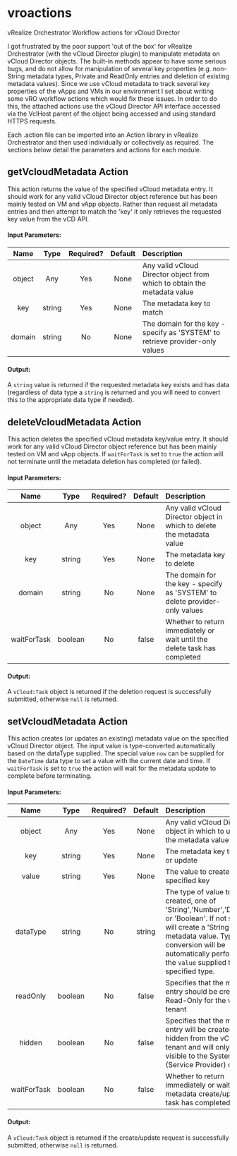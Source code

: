 # vroactions
vRealize Orchestrator Workflow actions for vCloud Director

I got frustrated by the poor support 'out of the box' for vRealize Orchestrator (with the vCloud Director plugin) to manipulate metadata on vCloud Director objects. The built-in methods appear to have some serious bugs, and do not allow for manipulation of several key properties (e.g. non-String metadata types, Private and ReadOnly entries and deletion of existing metadata values). Since we use vCloud metadata to track several key properties of the vApps and VMs in our environment I set about writing some vRO workflow actions which would fix these issues. In order to do this, the attached actions use the vCloud Director API interface accessed via the VclHost parent of the object being accessed and using standard HTTPS requests.

Each .action file can be imported into an Action library in vRealize Orchestrator and then used individually or collectively as required. The sections below detail the parameters and actions for each module.

## getVcloudMetadata Action

This action returns the value of the specified vCloud metadata entry. It should work for any valid vCloud Director object reference but has been mainly tested on VM and vApp objects. Rather than request all metadata entries and then attempt to match the 'key' it only retrieves the requested key value from the vCD API.

#### Input Parameters:

|  Name  |  Type  | Required? | Default | Description |
|:------:|:------:|:---------:|:-------:|:------------|
| object | Any    |    Yes    |  None   | Any valid vCloud Director object from which to obtain the metadata value |
| key    | string |    Yes    |  None   | The metadata key to match |
| domain | string |    No     |  None   | The domain for the key - specify as 'SYSTEM' to retrieve provider-only values |

#### Output:

A `string` value is returned if the requested metadata key exists and has data (regardless of data type a `string` is returned and you will need to convert this to the appropriate data type if needed).

## deleteVcloudMetadata Action

This action deletes the specified vCloud metadata key/value entry. It should work for any valid vCloud Director object reference but has been mainly tested on VM and vApp objects. If `waitForTask` is set to `true` the action will not terminate until the metadata deletion has completed (or failed).

#### Input Parameters:

|    Name     |   Type  | Required? | Default | Description |
|:-----------:|:-------:|:---------:|:-------:|:------------|
| object      | Any     |    Yes    |  None   | Any valid vCloud Director object in which to delete the metadata value |
| key         | string  |    Yes    |  None   | The metadata key to delete |
| domain      | string  |    No     |  None   | The domain for the key - specify as 'SYSTEM' to delete provider-only values |
| waitForTask | boolean |    No     | false   | Whether to return immediately or wait until the delete task has completed |

#### Output:

A `vCloud:Task` object is returned if the deletion request is successfully submitted, otherwise `null` is returned.

## setVcloudMetadata Action

This action creates (or updates an existing) metadata value on the specified vCloud Director object. The input value is type-converted automatically based on the dataType supplied. The special value `now` can be supplied for the `DateTime` data type to set a value with the current date and time. If `waitForTask` is set to `true` the action will wait for the metadata update to complete before terminating.

#### Input Parameters:

|    Name     |   Type  | Required? | Default | Description |
|:-----------:|:-------:|:---------:|:-------:|:------------|
| object      | Any     |    Yes    |  None   | Any valid vCloud Director object in which to update the metadata value |
| key         | string  |    Yes    |  None   | The metadata key to create or update |
| value       | string  |    Yes    |  None   | The value to create for the specified key |
| dataType    | string  |    No     | string  | The type of value to be created, one of 'String','Number','DateTime' or 'Boolean'. If not specified will create a 'String' metadata value. Type conversion will be automatically performed on the `value` supplied to the specified type.
| readOnly    | boolean |    No     | false   | Specifies that the metadata entry should be created as Read-Only for the vCloud tenant |
| hidden      | boolean |    No     | false   | Specifies that the metadata entry will be created as hidden from the vCloud tenant and will only be visible to the System (Service Provider) context |
| waitForTask | boolean |    No     | false   | Whether to return immediately or wait until the metadata create/update task has completed |

#### Output:

A `vCloud:Task` object is returned if the create/update request is successfully submitted, otherwise `null` is returned.
